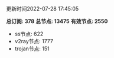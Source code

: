 更新时间2022-07-28 17:45:05

**总订阅: 378**
**总节点: 13475**
**有效节点: 2550**
- ss节点: 622
- v2ray节点: 1777
- trojan节点: 151
